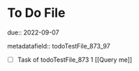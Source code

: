 # To Do File

due:: 2022-09-07

metadatafield:: todoTestFile_873_97

- [ ] Task of todoTestFile_873 1 [[Query me]]
